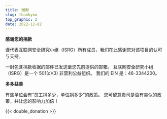 ```yaml
---
title: 谢谢
slug: thankyou
top_graphic: 2
date: 2022-12-02
---
```




  <div class="container">
    <p><strong>感谢您的捐款</strong></p>
    <p>谨代表互联网安全研究小组（ISRG）所有成员，我们在此感谢您对该项目的认可与支持。</p>
    <p>一封包含捐款收据的邮件已发送至您先前提供的邮箱。 互联网安全研究小组（ISRG）是一个 501(c)(3) 非营利公益组织。 我们的 EIN 是：46-3344200。</p>
    <p class="pt-2"><strong>多多益善</strong></p>
    <p>有些单位会有“员工捐多少，单位捐多少”的政策。 您可留意贵司是否有类似的政策，并让您的影响力加倍！</p>
    <div class="pt-2">
      {{< double_donation >}}
    </div>
  </div>
